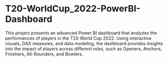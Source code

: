 # T20-WorldCup_2022-PowerBI-Dashboard
This project presents an advanced Power BI dashboard that analyzes the performances of players in the T20 World Cup 2022. Using interactive visuals, DAX measures, and data modeling, the dashboard provides insights into the impact of players across different roles, such as Openers, Anchors, Finishers, All-Rounders, and Bowlers.
